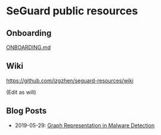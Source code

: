 # SeGuard public resources

## Onboarding

[ONBOARDING.md](ONBOARDING.md)

## Wiki

https://github.com/izgzhen/seguard-resources/wiki

(Edit as will)

## Blog Posts

- 2019-05-29: [Graph Representation in Malware Detection](https://github.com/izgzhen/seguard-resources/blob/master/posts/case-study-01.md)

